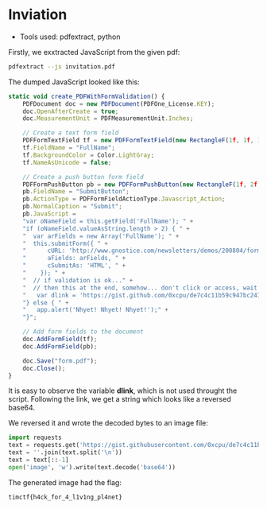 Inviation
=====

* Tools used: pdfextract, python

Firstly, we exxtracted JavaScript from the given pdf:
```sh
pdfextract --js invitation.pdf
```

The dumped JavaScript looked like this:
```js
static void create_PDFWithFormValidation() {
    PDFDocument doc = new PDFDocument(PDFOne_License.KEY);
    doc.OpenAfterCreate = true;
    doc.MeasurementUnit = PDFMeasurementUnit.Inches;

    // Create a text form field
    PDFFormTextField tf = new PDFFormTextField(new RectangleF(1f, 1f, 1f, 0.3f));
    tf.FieldName = "FullName";
    tf.BackgroundColor = Color.LightGray;
    tf.NameAsUnicode = false;

    // Create a push button form field
    PDFFormPushButton pb = new PDFFormPushButton(new RectangleF(1f, 2f, 1f, 0.3f));
    pb.FieldName = "SubmitButton";
    pb.ActionType = PDFFormFieldActionType.Javascript_Action;
    pb.NormalCaption = "Submit";
    pb.JavaScript =
	"var oNameField = this.getField('FullName'); " +
	"if (oNameField.valueAsString.length > 2) { " +
	"  var arFields = new Array('FullName'); " +
	"  this.submitForm({ " +
	"      cURL: 'http://www.gnostice.com/newsletters/demos/200804/forms_test.asp', " +
	"      aFields: arFields, " +
	"      cSubmitAs: 'HTML', " +
	"    }); " +
	"  // if validation is ok..." +
	"  // then this at the end, somehow... don't click or access, wait until I learn JS and how it works in PDF!!!!!!!!!" +
	"   var dlink = 'https://gist.github.com/0xcpu/de7c4c11b59c947bc247ae6d71c9348f';" +
	"} else { " +
	"   app.alert('Nhyet! Nhyet! Nhyet!');" +
	"}";

    // Add form fields to the document
    doc.AddFormField(tf);
    doc.AddFormField(pb);

    doc.Save("form.pdf");
    doc.Close();
}
```

It is easy to observe the variable __dlink__, which is not used throught the script.
Following the link, we get a string which looks like a reversed base64.

We reversed it and wrote the decoded bytes to an image file:

```python
import requests
text = requests.get('https://gist.githubusercontent.com/0xcpu/de7c4c11b59c947bc247ae6d71c9348f/raw/9aa9c366ad72b04e6d072b22d77a370524de2f59/panda.txt').text
text = ''.join(text.split('\n'))
text = text[::-1]
open('image', 'w').write(text.decode('base64'))
```

The generated image had the flag:

```
timctf{h4ck_for_4_l1v1ng_pl4net}
```
